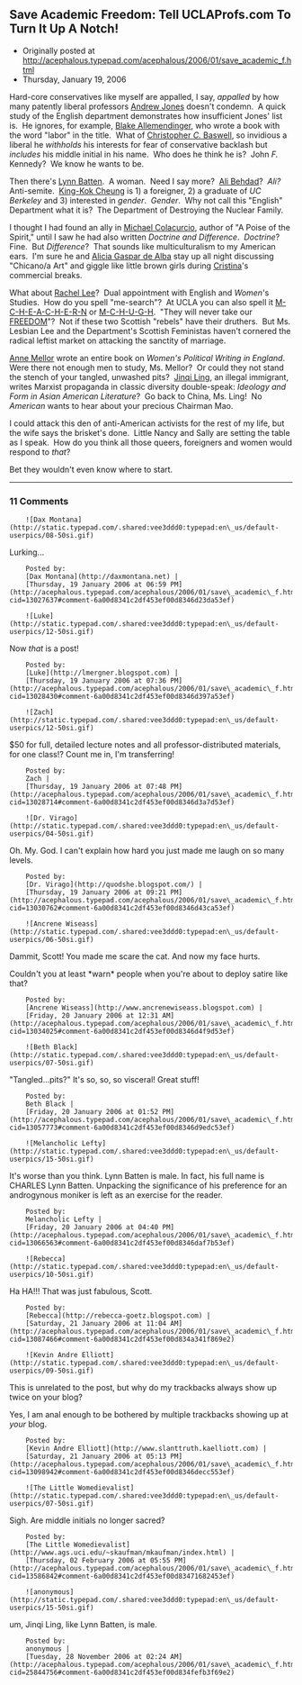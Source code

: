 ## Save Academic Freedom: Tell UCLAProfs.com To Turn It Up A Notch!

 * Originally posted at http://acephalous.typepad.com/acephalous/2006/01/save_academic_f.html
 * Thursday, January 19, 2006



Hard-core conservatives like myself are appalled, I say, _appalled_ by how many patently liberal professors [Andrew Jones](http://www.uclaprofs.com/) doesn't condemn.  A quick study of the English department demonstrates how insufficient Jones' list is.  He ignores, for example, [Blake Allemendinger](http://www.english.ucla.edu/faculty/allmendi/), who wrote a book with the word "labor" in the title.  What of [Christopher _C._ Baswell](http://www.english.ucla.edu/faculty/baswell/), so invidious a liberal he _withholds_ his interests for fear of conservative backlash but _includes_ his middle initial in his name.  Who does he think he is?  John _F._ Kennedy?  We know he wants to be.

Then there's [Lynn Batten](http://www.english.ucla.edu/faculty/batten/).  A woman.  Need I say more?  [Ali Behdad](http://www.english.ucla.edu/faculty/behdad/)?  _Ali?_  Anti-semite.  [King-Kok Cheung](http://www.english.ucla.edu/faculty/cheung/) is 1) a foreigner, 2) a graduate of _UC Berkeley_ and 3) interested in _gender_.  _Gender_.  Why not call this "English" Department what it is?  The Department of Destroying the Nuclear Family.  

I thought I had found an ally in [Michael Colacurcio](http://www.english.ucla.edu/faculty/colacurc/), author of "A Poise of the Spirit," until I saw he had also written _Doctrine and Difference_.  _Doctrine_?  Fine.  But _Difference_?  That sounds like multiculturalism to my American ears.  I'm sure he and [Alicia Gaspar de Alba](http://www.sscnet.ucla.edu/chavez/gaspar.html) stay up all night discussing "Chicano/a Art" and giggle like little brown girls during [Cristina](http://www.univision.com/content/channel.jhtml?schid=7501)'s commercial breaks.

What about [Rachel Lee](http://www.english.ucla.edu/faculty/rlee/index.html)?  Dual appointment with English and _Women_'s Studies.  How do you spell "me-search"?  At UCLA you can also spell it [M-C-H-E-A-C-H-E-R-N](http://www.english.ucla.edu/faculty/mceacher/) or [M-C-H-U-G-H](http://www.english.ucla.edu/faculty/mchughla/).  "They will never take our [FREEDOM](http://www.alyon.org/generale/theatre/cinema/affiches\_cinema/b/blo-bru/braveheart(2).jpg)"?  Not if these two Scottish "rebels" have their druthers.  But Ms. Lesbian Lee and the Department's Scottish Feministas haven't cornered the radical leftist market on attacking the sanctity of marriage.  

[Anne Mellor](http://www.english.ucla.edu/faculty/mellor/index.html) wrote an entire book on _Women's Political Writing in England_.  Were there not enough men to study, Ms. Mellor?  Or could they not stand the stench of your tangled, unwashed pits?  [Jinqi Ling](http://www.english.ucla.edu/faculty/jling/), an illegal immigrant, writes Marxist propaganda in classic diversity double-speak: _Ideology and Form in Asian American Literature_?  Go back to China, Ms. Ling!  No _American_ wants to hear about your precious Chairman Mao.

I could attack this den of anti-American activists for the rest of my life, but the wife says the brisket's done.  Little Nancy and Sally are setting the table as I speak.  How do you think all those queers, foreigners and women would respond to _that_?   

Bet they wouldn't even know where to start.

		

* * *

### 11 Comments 

		

                
[]()

	

		![Dax Montana](http://static.typepad.com/.shared:vee3ddd0:typepad:en\_us/default-userpics/08-50si.gif)
	

	

		

Lurking...

	

		Posted by:
		[Dax Montana](http://daxmontana.net) |
		[Thursday, 19 January 2006 at 06:59 PM](http://acephalous.typepad.com/acephalous/2006/01/save\_academic\_f.html?cid=13027637#comment-6a00d8341c2df453ef00d8346d23da53ef)

[]()

	

		![Luke](http://static.typepad.com/.shared:vee3ddd0:typepad:en\_us/default-userpics/12-50si.gif)
	

	

		

Now _that_ is a post!

	

		Posted by:
		[Luke](http://lmergner.blogspot.com) |
		[Thursday, 19 January 2006 at 07:36 PM](http://acephalous.typepad.com/acephalous/2006/01/save\_academic\_f.html?cid=13028430#comment-6a00d8341c2df453ef00d8346d397a53ef)

[]()

	

		![Zach](http://static.typepad.com/.shared:vee3ddd0:typepad:en\_us/default-userpics/12-50si.gif)
	

	

		

$50 for full, detailed lecture notes and all professor-distributed materials, for one class!?  Count me in, I'm transferring!

	

		Posted by:
		Zach |
		[Thursday, 19 January 2006 at 07:48 PM](http://acephalous.typepad.com/acephalous/2006/01/save\_academic\_f.html?cid=13028714#comment-6a00d8341c2df453ef00d8346d3a7d53ef)

[]()

	

		![Dr. Virago](http://static.typepad.com/.shared:vee3ddd0:typepad:en\_us/default-userpics/04-50si.gif)
	

	

		

Oh. My. God.  I can't explain how hard you just made me laugh on so many levels.

	

		Posted by:
		[Dr. Virago](http://quodshe.blogspot.com/) |
		[Thursday, 19 January 2006 at 09:21 PM](http://acephalous.typepad.com/acephalous/2006/01/save\_academic\_f.html?cid=13030762#comment-6a00d8341c2df453ef00d8346d43ca53ef)

[]()

	

		![Ancrene Wiseass](http://static.typepad.com/.shared:vee3ddd0:typepad:en\_us/default-userpics/06-50si.gif)
	

	

		

Dammit, Scott! You made me scare the cat. And now my face hurts.

Couldn't you at least \*warn\* people when you're about to deploy satire like that?

	

		Posted by:
		[Ancrene Wiseass](http://www.ancrenewiseass.blogspot.com) |
		[Friday, 20 January 2006 at 12:31 AM](http://acephalous.typepad.com/acephalous/2006/01/save\_academic\_f.html?cid=13034025#comment-6a00d8341c2df453ef00d8346d4f9d53ef)

[]()

	

		![Beth Black](http://static.typepad.com/.shared:vee3ddd0:typepad:en\_us/default-userpics/07-50si.gif)
	

	

		

"Tangled...pits?"  It's so, so, so visceral!  Great stuff!

	

		Posted by:
		Beth Black |
		[Friday, 20 January 2006 at 01:52 PM](http://acephalous.typepad.com/acephalous/2006/01/save\_academic\_f.html?cid=13057773#comment-6a00d8341c2df453ef00d8346d9edc53ef)

[]()

	

		![Melancholic Lefty](http://static.typepad.com/.shared:vee3ddd0:typepad:en\_us/default-userpics/15-50si.gif)
	

	

		

It's worse than you think. Lynn Batten is male. In fact, his full name is CHARLES Lynn Batten. Unpacking the significance of his preference for an androgynous moniker is left as an exercise for the reader.

	

		Posted by:
		Melancholic Lefty |
		[Friday, 20 January 2006 at 04:40 PM](http://acephalous.typepad.com/acephalous/2006/01/save\_academic\_f.html?cid=13066563#comment-6a00d8341c2df453ef00d8346daf7b53ef)

[]()

	

		![Rebecca](http://static.typepad.com/.shared:vee3ddd0:typepad:en\_us/default-userpics/10-50si.gif)
	

	

		

Ha HA!!! That was just fabulous, Scott.

	

		Posted by:
		[Rebecca](http://rebecca-goetz.blogspot.com) |
		[Saturday, 21 January 2006 at 11:04 AM](http://acephalous.typepad.com/acephalous/2006/01/save\_academic\_f.html?cid=13087466#comment-6a00d8341c2df453ef00d834a341f869e2)

[]()

	

		![Kevin Andre Elliott](http://static.typepad.com/.shared:vee3ddd0:typepad:en\_us/default-userpics/09-50si.gif)
	

	

		

This is unrelated to the post, but why do my trackbacks always show up twice on your blog? 

Yes, I am anal enough to be bothered by multiple trackbacks showing up at _your_ blog. 

	

		Posted by:
		[Kevin Andre Elliott](http://www.slanttruth.kaelliott.com) |
		[Saturday, 21 January 2006 at 05:13 PM](http://acephalous.typepad.com/acephalous/2006/01/save\_academic\_f.html?cid=13098942#comment-6a00d8341c2df453ef00d8346decc553ef)

[]()

	

		![The Little Womedievalist](http://static.typepad.com/.shared:vee3ddd0:typepad:en\_us/default-userpics/07-50si.gif)
	

	

		

Sigh. Are middle initials no longer sacred? 

	

		Posted by:
		[The Little Womedievalist](http://www.ags.uci.edu/~skaufman/mkaufman/index.html) |
		[Thursday, 02 February 2006 at 05:55 PM](http://acephalous.typepad.com/acephalous/2006/01/save\_academic\_f.html?cid=13586842#comment-6a00d8341c2df453ef00d83471682453ef)

[]()

	

		![anonymous](http://static.typepad.com/.shared:vee3ddd0:typepad:en\_us/default-userpics/15-50si.gif)
	

	

		

um, Jinqi Ling, like Lynn Batten, is male.

	

		Posted by:
		anonymous |
		[Tuesday, 28 November 2006 at 02:24 AM](http://acephalous.typepad.com/acephalous/2006/01/save\_academic\_f.html?cid=25844756#comment-6a00d8341c2df453ef00d834fefb3f69e2)

		

        
